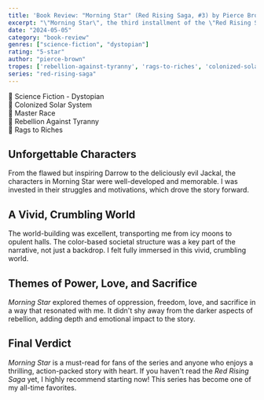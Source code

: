 ```yaml
---
title: 'Book Review: "Morning Star" (Red Rising Saga, #3) by Pierce Brown'
excerpt: "\"Morning Star\", the third installment of the \"Red Rising Saga\", is a story of rebellion, betrayal, and the indomitable human spirit. The book follows Darrow, a complex hero fighting to overthrow an oppressive society."
date: "2024-05-05"
category: "book-review"
genres: ["science-fiction", "dystopian"]
rating: "5-star"
author: "pierce-brown"
tropes: ['rebellion-against-tyranny', 'rags-to-riches', 'colonized-solar-system']
series: "red-rising-saga"
---
```


📍 Science Fiction - Dystopian  
📍 Colonized Solar System  
📍 Master Race  
📍 Rebellion Against Tyranny  
📍 Rags to Riches  

## Unforgettable Characters
From the flawed but inspiring Darrow to the deliciously evil Jackal, the characters in Morning Star were well-developed and memorable. I was invested in their struggles and motivations, which drove the story forward.

## A Vivid, Crumbling World
The world-building was excellent, transporting me from icy moons to opulent halls. The color-based societal structure was a key part of the narrative, not just a backdrop. I felt fully immersed in this vivid, crumbling world. 

## Themes of Power, Love, and Sacrifice
*Morning Star* explored themes of oppression, freedom, love, and sacrifice in a way that resonated with me. It didn't shy away from the darker aspects of rebellion, adding depth and emotional impact to the story.

## Final Verdict
*Morning Star* is a must-read for fans of the series and anyone who enjoys a thrilling, action-packed story with heart. If you haven't read the *Red Rising Saga* yet, I highly recommend starting now! This series has become one of my all-time favorites.
